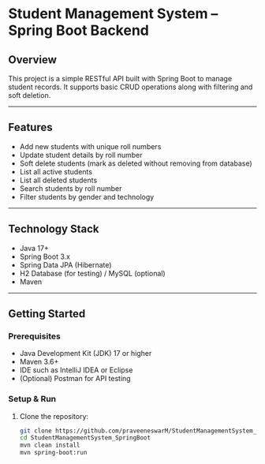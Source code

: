# Student Management System – Spring Boot Backend

## Overview
This project is a simple RESTful API built with Spring Boot to manage student records. It supports basic CRUD operations along with filtering and soft deletion.

---

## Features

- Add new students with unique roll numbers
- Update student details by roll number
- Soft delete students (mark as deleted without removing from database)
- List all active students
- List all deleted students
- Search students by roll number
- Filter students by gender and technology

---

## Technology Stack

- Java 17+
- Spring Boot 3.x
- Spring Data JPA (Hibernate)
- H2 Database (for testing) / MySQL (optional)
- Maven

---

## Getting Started

### Prerequisites

- Java Development Kit (JDK) 17 or higher
- Maven 3.6+
- IDE such as IntelliJ IDEA or Eclipse
- (Optional) Postman for API testing

### Setup & Run

1. Clone the repository:

   ```bash
   git clone https://github.com/praveeneswarM/StudentManagementSystem_SpringBoot.git
   cd StudentManagementSystem_SpringBoot
   mvn clean install
   mvn spring-boot:run
